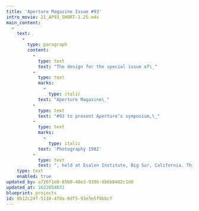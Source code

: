 ```yaml
---
title: 'Aperture Magazine Issue #93'
intro_movie: 21_AP93_SHORT-1.25.m4v
main_content:
  -
    text:
      -
        type: paragraph
        content:
          -
            type: text
            text: "The design for the special issue of\_"
          -
            type: text
            marks:
              -
                type: italic
            text: "Aperture Magazine\_"
          -
            type: text
            text: "#93 to present Aperture’s symposium,\_"
          -
            type: text
            marks:
              -
                type: italic
            text: 'Photography 1982'
          -
            type: text
            text: ", held at Esalen Institute, Big Sur, California. This issue offered edited transcriptions of some of the talks presented, of discussions held among the sixteen individuals as a record of their exchange, and texts that offer new directions for the future of the Photography field.\_"
    type: text
    enabled: true
updated_by: a726f1e0-85b0-48e3-939b-db6b8482c1d0
updated_at: 1622054831
blueprint: projects
id: 8612c24f-5118-4f0a-8df5-93e5e5f9bbcf
---
```

